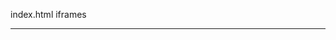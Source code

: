 index.html 
iframes

<!-- 
<iframe
  width="600"
  height="450"
  frameborder="0" style="border:0"
  src="https://www.google.com/maps/embed/v1/place
	   ?key=AIzaSyBCAE5_XHcEIZLjw-RTeVaBw3YQltDU_hg 
	   &q=Eiffel+Tower,Paris+England" allowfullscreen>
	   <! this is setting x-frame option to same origin and so it is breaking -->
<!-- </iframe>
 --> 
<!-- 
<iframe
  width="600"
  height="450"
  frameborder="0" style="border:0"
  src="https://www.google.com/maps/embed/v1/place?key=AIzaSyBCAE5_XHcEIZLjw-RTeVaBw3YQltDU_hg&q=London+Eye,London+England" allowfullscreen>
</iframe> -->

<!-- Can now get the london eye
 -->

<!--  2 seperate iframes with 2 seperate maps is allowed
 -->
<!-- <iframe
  width="600"
  height="450"
  frameborder="0" style="border:0"
  src="https://www.google.com/maps/embed/v1/place?key=AIzaSyBCAE5_XHcEIZLjw-RTeVaBw3YQltDU_hg&q=Eiffel+Tower,Paris+France" allowfullscreen>
</iframe> -->

<!-- Multiple places?
 -->
<!--  Tacking on with another q request doesnt work
 -->








-------------------------
